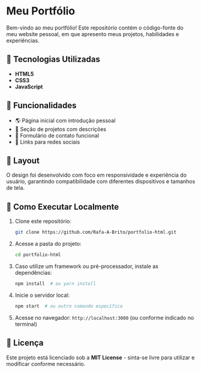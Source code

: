 # Meu Portfólio

Bem-vindo ao meu portfólio! Este repositório contém o código-fonte do meu website pessoal, em que apresento meus projetos, habilidades e experiências.

## 🚀 Tecnologias Utilizadas

- **HTML5**
- **CSS3**
- **JavaScript**

## 📌 Funcionalidades

- 🌎 Página inicial com introdução pessoal
- 💼 Seção de projetos com descrições
- 📩 Formulário de contato funcional
- 🔗 Links para redes sociais

## 🎨 Layout

O design foi desenvolvido com foco em responsividade e experiência do usuário, garantindo compatibilidade com diferentes dispositivos e tamanhos de tela.

## 🔧 Como Executar Localmente

1. Clone este repositório:
   ```sh
   git clone https://github.com/Rafa-A-Brito/portfolio-html.git
   ```
2. Acesse a pasta do projeto:
   ```sh
   cd portfolio-html
   ```
3. Caso utilize um framework ou pré-processador, instale as dependências:
   ```sh
   npm install  # ou yarn install
   ```
4. Inicie o servidor local:
   ```sh
   npm start  # ou outro comando específico
   ```
5. Acesse no navegador: `http://localhost:3000` (ou conforme indicado no terminal)

## 📜 Licença

Este projeto está licenciado sob a **MIT License** - sinta-se livre para utilizar e modificar conforme necessário.
